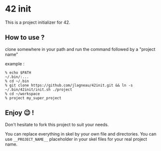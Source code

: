 # 42 init

This is a project initializer for 42.

## How to use ?

clone somewhere in your path and run the command followed by a "project name"

example :

    % echo $PATH
    ~/.bin/:...
    % cd ~/.bin
    % git clone https://github.com/jlagneau/42init.git && ln -s ~/.bin/42init/init.sh ./project
    % cd ~/workspace
    % project my_super_project

## Enjoy :wink: !

Don't hesitate to fork this project to suit your needs.

You can replace everything in skel by your own file and directories. You can use `__PROJECT_NAME__` placeholder in your skel files for your real project name.
